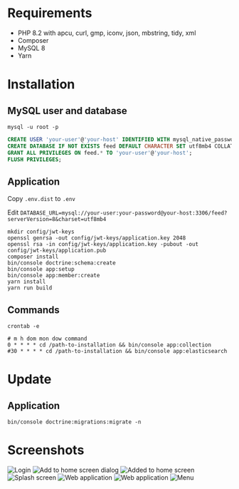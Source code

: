 # Requirements

- PHP 8.2 with apcu, curl, gmp, iconv, json, mbstring, tidy, xml
- Composer
- MySQL 8
- Yarn

# Installation

## MySQL user and database

```
mysql -u root -p
```

```sql
CREATE USER 'your-user'@'your-host' IDENTIFIED WITH mysql_native_password BY 'your-password';
CREATE DATABASE IF NOT EXISTS feed DEFAULT CHARACTER SET utf8mb4 COLLATE utf8mb4_unicode_ci;
GRANT ALL PRIVILEGES ON feed.* TO 'your-user'@'your-host';
FLUSH PRIVILEGES;
```

## Application

Copy ```.env.dist``` to ```.env```

Edit ```DATABASE_URL=mysql://your-user:your-password@your-host:3306/feed?serverVersion=8&charset=utf8mb4```

```
mkdir config/jwt-keys
openssl genrsa -out config/jwt-keys/application.key 2048
openssl rsa -in config/jwt-keys/application.key -pubout -out config/jwt-keys/application.pub
composer install
bin/console doctrine:schema:create
bin/console app:setup
bin/console app:member:create
yarn install
yarn run build
```

## Commands

```
crontab -e
```

```
# m h dom mon dow command
0 * * * * cd /path-to-installation && bin/console app:collection
#30 * * * * cd /path-to-installation && bin/console app:elasticsearch
```

# Update

## Application

```
bin/console doctrine:migrations:migrate -n
```

# Screenshots

![Login](public/screenshots/Screenshot_20170108-101851.png)
![Add to home screen dialog](public/screenshots/Screenshot_20170108-102110.png)
![Added to home screen](public/screenshots/Screenshot_20170108-102131.png)
![Splash screen](public/screenshots/Screenshot_20170108-102139.png)
![Web application](public/screenshots/Screenshot_20170108-102154.png)
![Web application](public/screenshots/Screenshot_20170108-102209.png)
![Menu](public/screenshots/Screenshot_20170108-103142.png)
